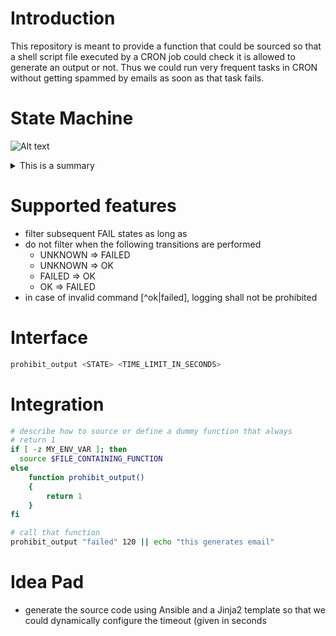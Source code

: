 
# Introduction

This repository is meant to provide a function that could be sourced so that a shell script file executed by a CRON job could check it is allowed to generate an output or not. Thus we could run very frequent tasks in CRON without getting spammed by emails as soon as that task fails.

# State Machine

![Alt text](https://g.gravizo.com/source/svg/custom_mark11?https%3A%2F%2Fraw.githubusercontent.com%2Fsmangels%2Fcron_filter_bash%2Fmain%2FREADME.md)
<details> 
<summary>This is a summary</summary>
custom_mark11
	digraph G {
		size = "8,8"
		main [shape=box]
		UNKNOWN -> OK [label="cmd:OK"]
		UNKNOWN -> FAILED [label="cmd:FAILED"]
		OK -> OK [label="cmd:OK"]
		OK -> FAILED [label="cmd:FAILED"]
		FAILED -> FAILED [label="cmd:FAILED"]
		FAILED -> OK [label="cmd:OK"]
		{rank = same; OK; FAILED;}
	}
custom_mark11
</details>


# Supported features

- filter subsequent FAIL states as long as
- do not filter when the following transitions are performed
	- UNKNOWN => FAILED
	- UNKNOWN => OK
	- FAILED => OK
	- OK => FAILED
- in case of invalid command [^ok|failed], logging shall not be
  prohibited

# Interface

```sh
prohibit_output <STATE> <TIME_LIMIT_IN_SECONDS>
```

# Integration

```sh
# describe how to source or define a dummy function that always
# return 1
if [ -z MY_ENV_VAR ]; then
  source $FILE_CONTAINING_FUNCTION
else
	function prohibit_output()
	{
		return 1
	}
fi

# call that function
prohibit_output "failed" 120 || echo "this generates email"
```

# Idea Pad

- generate the source code using Ansible and a Jinja2 template
  so that we could dynamically configure the timeout (given in seconds
